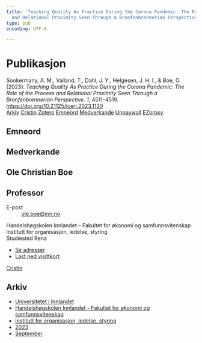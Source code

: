 ```yaml
---
title: 'Teaching Quality As Practice During the Corona Pandemic: The Role of the Process
  and Relational Proximity Seen Through a Bronfenbrennerian Perspective'
type: pub
encoding: UTF-8

---
```

<h1>Publikasjon</h1>
<article id="csl-bib-container-D9GLWHZT" class="csl-bib-container">
  <div class="csl-bib-body"> <div class="csl-entry">Sookermany, A. M., Valland, T., Dahl, J. Y., Helgesen, J. H. I., &#38; Boe, O. (2023). <i>Teaching Quality As Practice During the Corona Pandemic: The Role of the Process and Relational Proximity Seen Through a Bronfenbrennerian Perspective</i>. <i>1</i>, 4511–4519. <a href="https://doi.org/10.21125/iceri.2023.1130">https://doi.org/10.21125/iceri.2023.1130</a></div> </div>
  <div class="csl-bib-buttons">
    <a href="#taxonomy-article-D9GLWHZT" alt="archive" class="csl-bib-button">Arkiv</a>
    <a href="https://app.cristin.no/results/show.jsf?id=2178892" alt="Cristin" class="csl-bib-button">Cristin</a>
    <a href="http://zotero.org/groups/5881554/items/D9GLWHZT" alt="Zotero" class="csl-bib-button">Zotero</a>
    <a href="#keywords-article-D9GLWHZT" alt="keywords" class="csl-bib-button">Emneord</a>
    <a href="#contributors-article-D9GLWHZT" alt="contributors" class="csl-bib-button">Medverkande</a>
    <a href="https://doi.org/10.21125/iceri.2023.1130" alt="Unpaywall" class="csl-bib-button">Unpaywall</a>
    <a href="https://doi.org/10.21125/iceri.2023.1130" alt="EZproxy" class="csl-bib-button">EZproxy</a>
  </div>
  <div id="csl-bib-meta-container-D9GLWHZT"></div>
</article>
<div id="csl-bib-meta-D9GLWHZT" class="csl-bib-meta">
  <article id="keywords-article-D9GLWHZT" class="keywords-article">
    <h1>Emneord</h1>
    
  </article>
  <article id="contributors-article-D9GLWHZT" class="contributors-article">
    <h1>Medverkande</h1>
    <div class="personas"> <div class="vrtx-hinn-person-card"> <div class="photo"> <i class="lar la-user-circle missing-person"></i> </div> <div class="info"> <hgroup><h1>Ole Christian Boe</h1> <h2>Professor</h2> </hgroup><dl> <dt>E-post</dt> <dd> <a href="mailto:ole.boe@inn.no">ole.boe@inn.no</a> </dd> </dl> <p> Handelshøgskolen Innlandet – Fakultet for økonomi og samfunnsvitenskap<br> Institutt for organisasjon, ledelse, styring<br> Studiested Rena </p> <ul class="vrtx-hinn-links"> <li><a href="https://www.inn.no/finn-en-ansatt/ole-boe.html#vrtx-hinn-addresses">Se adresser</a></li> <li><a href="https://www.inn.no/finn-en-ansatt/ole-boe.html?vrtx=vcf">Last ned visittkort</a></li> </ul> </div> </div> <a href="https://app.cristin.no/persons/show.jsf?id=603087" alt="Cristin URL" class="personas-cristin">Cristin</a> </div>
  </article>
  <article id="taxonomy-article-D9GLWHZT" class="taxonomy-article">
    <h1>Arkiv</h1>
    <ul>
      <li><a href="{{< params subfolder >}}nn/archive/?key=3DCRN523">Universitetet i Innlandet</a></li>
      <li><a href="{{< params subfolder >}}nn/archive/?key=DU8Q9LN9">Handelshøgskolen Innlandet - Fakultet for økonomi og samfunnsvitenskap</a></li>
      <li><a href="{{< params subfolder >}}nn/archive/?key=4LUWR3ZM">Institutt for organisasjon, ledelse, styring</a></li>
      <li><a href="{{< params subfolder >}}nn/archive/?key=THVQJFRI">2023</a></li>
      <li><a href="{{< params subfolder >}}nn/archive/?key=IEASGXD2">September</a></li>
    </ul>
  </article>
</div>
